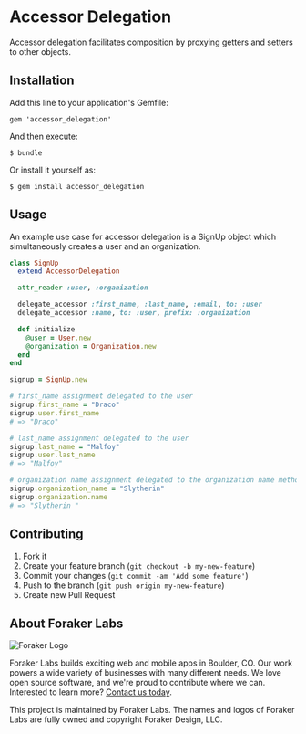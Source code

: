 # Accessor Delegation

Accessor delegation facilitates composition by proxying getters and setters to other objects.

## Installation

Add this line to your application's Gemfile:

    gem 'accessor_delegation'

And then execute:

    $ bundle

Or install it yourself as:

    $ gem install accessor_delegation

## Usage

An example use case for accessor delegation is a SignUp object which simultaneously creates a user and an organization.

```Ruby
class SignUp
  extend AccessorDelegation

  attr_reader :user, :organization

  delegate_accessor :first_name, :last_name, :email, to: :user
  delegate_accessor :name, to: :user, prefix: :organization

  def initialize
    @user = User.new
    @organization = Organization.new
  end
end

signup = SignUp.new

# first_name assignment delegated to the user
signup.first_name = "Draco"
signup.user.first_name
# => "Draco"

# last_name assignment delegated to the user
signup.last_name = "Malfoy"
signup.user.last_name
# => "Malfoy"

# organization name assignment delegated to the organization name method
signup.organization_name = "Slytherin"
signup.organization.name
# => "Slytherin "
```

## Contributing

1. Fork it
2. Create your feature branch (`git checkout -b my-new-feature`)
3. Commit your changes (`git commit -am 'Add some feature'`)
4. Push to the branch (`git push origin my-new-feature`)
5. Create new Pull Request

## About Foraker Labs

![Foraker Logo](http://assets.foraker.com/attribution_logo.png)

Foraker Labs builds exciting web and mobile apps in Boulder, CO. Our work powers a wide variety of businesses with many different needs. We love open source software, and we're proud to contribute where we can. Interested to learn more? [Contact us today](https://www.foraker.com/contact-us).

This project is maintained by Foraker Labs. The names and logos of Foraker Labs are fully owned and copyright Foraker Design, LLC.

